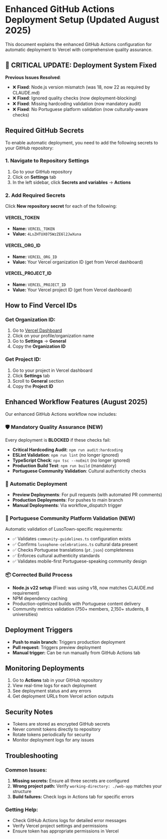 # Enhanced GitHub Actions Deployment Setup (Updated August 2025)

This document explains the enhanced GitHub Actions configuration for automatic deployment to Vercel with comprehensive quality assurance.

## 🚨 CRITICAL UPDATE: Deployment System Fixed

**Previous Issues Resolved**:
- ❌ **Fixed**: Node.js version mismatch (was 18, now 22 as required by CLAUDE.md)
- ❌ **Fixed**: Ignored quality checks (now deployment-blocking)
- ❌ **Fixed**: Missing hardcoding validation (now mandatory audit)
- ❌ **Fixed**: No Portuguese platform validation (now culturally-aware checks)

## Required GitHub Secrets

To enable automatic deployment, you need to add the following secrets to your GitHub repository:

### 1. Navigate to Repository Settings
1. Go to your GitHub repository
2. Click on **Settings** tab
3. In the left sidebar, click **Secrets and variables** → **Actions**

### 2. Add Required Secrets

Click **New repository secret** for each of the following:

#### VERCEL_TOKEN
- **Name:** `VERCEL_TOKEN`
- **Value:** `4LsZHTUX075WzZE6l2JwXuna`

#### VERCEL_ORG_ID
- **Name:** `VERCEL_ORG_ID`  
- **Value:** Your Vercel organization ID (get from Vercel dashboard)

#### VERCEL_PROJECT_ID
- **Name:** `VERCEL_PROJECT_ID`
- **Value:** Your Vercel project ID (get from Vercel dashboard)

## How to Find Vercel IDs

### Get Organization ID:
1. Go to [Vercel Dashboard](https://vercel.com/dashboard)
2. Click on your profile/organization name
3. Go to **Settings** → **General**
4. Copy the **Organization ID**

### Get Project ID:
1. Go to your project in Vercel dashboard
2. Click **Settings** tab
3. Scroll to **General** section
4. Copy the **Project ID**

## Enhanced Workflow Features (August 2025)

Our enhanced GitHub Actions workflow now includes:

### 🛡️ **Mandatory Quality Assurance** (NEW)
Every deployment is **BLOCKED** if these checks fail:
- **Critical Hardcoding Audit**: `npm run audit:hardcoding` 
- **ESLint Validation**: `npm run lint` (no longer ignored)
- **TypeScript Check**: `npx tsc --noEmit` (no longer ignored)
- **Production Build Test**: `npm run build` (mandatory)
- **Portuguese Community Validation**: Cultural authenticity checks

### 🚀 **Automatic Deployment**
- **Preview Deployments**: For pull requests (with automated PR comments)
- **Production Deployments**: For pushes to main branch
- **Manual Deployments**: Via workflow_dispatch trigger

### 🎯 **Portuguese Community Platform Validation** (NEW)
Automatic validation of LusoTown-specific requirements:
- ✅ Validates `community-guidelines.ts` configuration exists
- ✅ Confirms `lusophone-celebrations.ts` cultural data present  
- ✅ Checks Portuguese translations (`pt.json`) completeness
- ✅ Enforces cultural authenticity standards
- ✅ Validates mobile-first Portuguese-speaking community design

### 📦 **Corrected Build Process**
- **Node.js v22 setup** (Fixed: was using v18, now matches CLAUDE.md requirement)
- NPM dependency caching
- Production-optimized builds with Portuguese content delivery
- Community metrics validation (750+ members, 2,150+ students, 8 universities)

## Deployment Triggers

- **Push to main branch:** Triggers production deployment
- **Pull request:** Triggers preview deployment
- **Manual trigger:** Can be run manually from GitHub Actions tab

## Monitoring Deployments

1. Go to **Actions** tab in your GitHub repository
2. View real-time logs for each deployment
3. See deployment status and any errors
4. Get deployment URLs from Vercel action outputs

## Security Notes

- Tokens are stored as encrypted GitHub secrets
- Never commit tokens directly to repository
- Rotate tokens periodically for security
- Monitor deployment logs for any issues

## Troubleshooting

### Common Issues:
1. **Missing secrets:** Ensure all three secrets are configured
2. **Wrong project path:** Verify `working-directory: ./web-app` matches your structure
3. **Build failures:** Check logs in Actions tab for specific errors

### Getting Help:
- Check GitHub Actions logs for detailed error messages
- Verify Vercel project settings and permissions
- Ensure token has appropriate permissions in Vercel